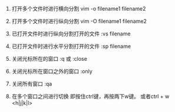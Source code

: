 1. 打开多个文件时进行横向分割
vim -o filename1 filename2

2. 打开多个文件时进行纵向分割
vim -O filename1 filename2

3. 已打开文件时进行纵向分割打开的文件
:vs filename

4. 已打开文件时进行水平分割打开的文件
:sp filename

5. 关闭光标所在的窗口
:q 或 :close

6. 关闭光标所在窗口之外的窗口
:only

7. 关闭所有窗口
:qa

8. 在多个窗口之间进行切换
即按住ctrl键，再按两下w键。
或者ctrl + w <h|j|k|l>
